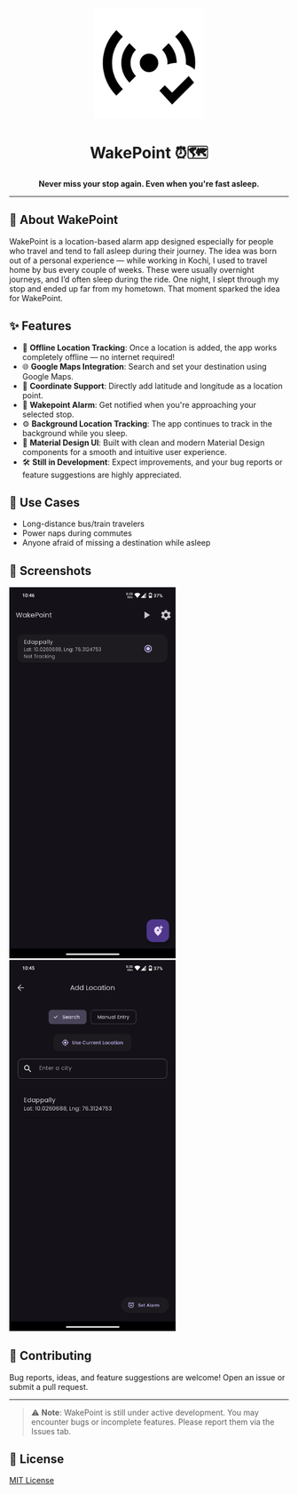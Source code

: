 <div align="center">

<a href="https://github.com/leywino/wakepoint">
  <img src="assets/logo.png" alt="WakePoint icon" height="200px" width="200px" />
</a>

# WakePoint ⏰🗺️  
**Never miss your stop again. Even when you're fast asleep.**

</div>

---

## 🚀 About WakePoint

WakePoint is a location-based alarm app designed especially for people who travel and tend to fall asleep during their journey. The idea was born out of a personal experience — while working in Kochi, I used to travel home by bus every couple of weeks. These were usually overnight journeys, and I’d often sleep during the ride. One night, I slept through my stop and ended up far from my hometown. That moment sparked the idea for WakePoint.

## ✨ Features

- 📍 **Offline Location Tracking**: Once a location is added, the app works completely offline — no internet required!
- 🌐 **Google Maps Integration**: Search and set your destination using Google Maps.
- 🎯 **Coordinate Support**: Directly add latitude and longitude as a location point.
- 🔔 **Wakepoint Alarm**: Get notified when you're approaching your selected stop.
- ⚙️ **Background Location Tracking**: The app continues to track in the background while you sleep.
- 🎨 **Material Design UI**: Built with clean and modern Material Design components for a smooth and intuitive user experience.
- 🛠️ **Still in Development**: Expect improvements, and your bug reports or feature suggestions are highly appreciated.

## 📱 Use Cases

- Long-distance bus/train travelers
- Power naps during commutes
- Anyone afraid of missing a destination while asleep

## 📸 Screenshots

<p align="left">
  <img src=".github/readme_images/ss1.png" width="300" alt="Main Screen">
  <img src=".github/readme_images/ss2.png" width="300" alt="Location Picker">
</p>

## 💬 Contributing

Bug reports, ideas, and feature suggestions are welcome! Open an issue or submit a pull request.

---

> ⚠️ **Note**: WakePoint is still under active development. You may encounter bugs or incomplete features. Please report them via the Issues tab.

## 📌 License

[MIT License](LICENSE)
